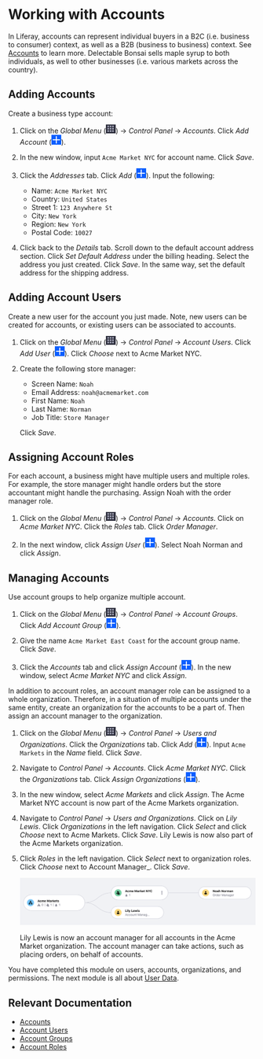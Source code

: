 # Working with Accounts

In Liferay, accounts can represent individual buyers in a B2C (i.e. business to consumer) context, as well as a B2B (business to business) context. See [Accounts](https://learn.liferay.com/dxp/latest/en/users-and-permissions/accounts.html) to learn more. Delectable Bonsai sells maple syrup to both individuals, as well to other businesses (i.e. various markets across the country). 

## Adding Accounts

Create a business type account:

1. Click on the _Global Menu_ (![Global Menu](../../images/icon-applications-menu.png)) &rarr; _Control Panel_ &rarr; _Accounts_. Click _Add Account_ (![Add icon](../../images/icon-add.png)).

1. In the new window, input `Acme Market NYC` for account name. Click _Save_.

1. Click the _Addresses_ tab. Click _Add_ (![Add icon](../../images/icon-add.png)). Input the following:

   * Name: `Acme Market NYC`
   * Country: `United States`
   * Street 1: `123 Anywhere St`
   * City: `New York`
   * Region: `New York`
   * Postal Code: `10027`

1. Click back to the _Details_ tab. Scroll down to the default account address section. Click _Set Default Address_ under the billing heading. Select the address you just created. Click _Save_. In the same way, set the default address for the shipping address.

## Adding Account Users

Create a new user for the account you just made. Note, new users can be created for accounts, or existing users can be associated to accounts.

1. Click on the _Global Menu_ (![Global Menu](../../images/icon-applications-menu.png)) &rarr; _Control Panel_ &rarr; _Account Users_. Click _Add User_ (![Add icon](../../images/icon-add.png)). Click _Choose_ next to Acme Market NYC.

1. Create the following store manager:

   * Screen Name: `Noah`
   * Email Address: `noah@acmemarket.com`
   * First Name: `Noah`
   * Last Name: `Norman`
   * Job Title: `Store Manager`

   Click _Save_. 

## Assigning Account Roles

For each account, a business might have multiple users and multiple roles. For example, the store manager might handle orders but the store accountant might handle the purchasing. Assign Noah with the order manager role.

1. Click on the _Global Menu_ (![Global Menu](../../images/icon-applications-menu.png)) &rarr; _Control Panel_ &rarr; _Accounts_. Click on _Acme Market NYC_. Click the _Roles_ tab. Click _Order Manager_.

1. In the next window, click _Assign User_ (![Add icon](../../images/icon-add.png)). Select Noah Norman and click _Assign_.

## Managing Accounts

Use account groups to help organize multiple account.

1. Click on the _Global Menu_ (![Global Menu](../../images/icon-applications-menu.png)) &rarr; _Control Panel_ &rarr; _Account Groups_. Click _Add Account Group_ (![Add icon](../../images/icon-add.png)). 

1. Give the name `Acme Market East Coast` for the account group name. Click _Save_.

1. Click the _Accounts_ tab and click _Assign Account_ (![Add icon](../../images/icon-add.png)). In the new window, select _Acme Market NYC_ and click _Assign_. 

In addition to account roles, an account manager role can be assigned to a whole organization. Therefore, in a situation of multiple accounts under the same entity, create an organization for the accounts to be a part of. Then assign an account manager to the organization. 

1. Click on the _Global Menu_ (![Global Menu](../../images/icon-applications-menu.png)) &rarr; _Control Panel_ &rarr; _Users and Organizations_. Click the _Organizations_ tab. Click _Add_ (![Add icon](../../images/icon-add.png)). Input `Acme Markets` in the _Name_ field. Click _Save_.

1. Navigate to _Control Panel_ &rarr; _Accounts_. Click _Acme Market NYC_. Click the _Organizations_ tab. Click _Assign Organizations_ (![Add icon](../../images/icon-add.png)). 

1. In the new window, select _Acme Markets_ and click _Assign_. The Acme Market NYC account is now part of the Acme Markets organization.

1. Navigate to _Control Panel_ &rarr; _Users and Organizations_. Click on _Lily Lewis_. Click _Organizations_ in the left navigation. Click _Select_ and click _Choose_ next to Acme Markets. Click _Save_. Lily Lewis is now also part of the Acme Markets organization.

1. Click _Roles_ in the left navigation. Click _Select_ next to organization roles. Click _Choose_ next to Account Manager_. Click _Save_. 

   ![Lily Lewis is not an account manager for Acme Market.](./working-with-accounts/images/01.png)

   Lily Lewis is now an account manager for all accounts in the Acme Market organization. The account manager can take actions, such as placing orders, on behalf of accounts. 

You have completed this module on users, accounts, organizations, and permissions. The next module is all about [User Data]().

## Relevant Documentation
- [Accounts](https://learn.liferay.com/dxp/latest/en/users-and-permissions/accounts.html)
- [Account Users](https://learn.liferay.com/dxp/latest/en/users-and-permissions/accounts/account-users.html)
- [Account Groups](https://learn.liferay.com/dxp/latest/en/users-and-permissions/accounts/account-groups.html)
- [Account Roles](https://learn.liferay.com/dxp/latest/en/users-and-permissions/accounts/account-roles.html)
